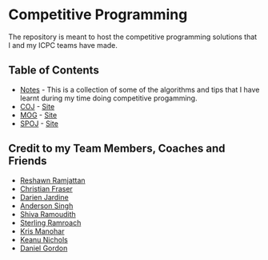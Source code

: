 # Competitive Programming

The repository is meant to host the competitive programming solutions that I and my ICPC teams have made.

## Table of Contents
- [Notes](/Notes) - This is a collection of some of the algorithms and tips that I have learnt during my time doing competitive progamming.
- [COJ](/COJ) - [Site](http://coj.uci.cu/index.xhtml)
- [MOG](/MOG) - [Site](http://matcomgrader.com/)
- [SPOJ](/SPOJ) - [Site](https://www.spoj.com/)

## Credit to my Team Members, Coaches and Friends
- [Reshawn Ramjattan](https://github.com/reshawn)
- [Christian Fraser](https://github.com/cfraser463)
- [Darien Jardine](https://github.com/Darien117)
- [Anderson Singh](https://github.com/AndersonSingh)
- [Shiva Ramoudith](https://github.com/shiv1994)
- [Sterling Ramroach](https://github.com/Sterls)
- [Kris Manohar](https://github.com/justkrismanohar)
- [Keanu Nichols](https://github.com/kmn5409)
- [Daniel Gordon](https://github.com/Dannie1o1)

